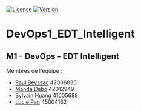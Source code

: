 [![License](https://img.shields.io/github/license/uciie/DevOps1_EDT_Intelligent)](./LICENSE)
[![Version](https://img.shields.io/github/v/tag/uciie/DevOps1_EDT_Intelligent)](https://github.com/uciie/DevOps1_EDT_Intelligent/releases)


# DevOps1_EDT_Intelligent
M1 - DevOps - EDT Intelligent 
---
Membres de l'équipe :
- [Paul Beyssac]() 42006035
- [Manda Dabo]() 42012949
- [Sylvain Huang](https://github.com/Kusanagies) 41005688
- [Lucie Pan](https://github.com/uciie) 45004162
